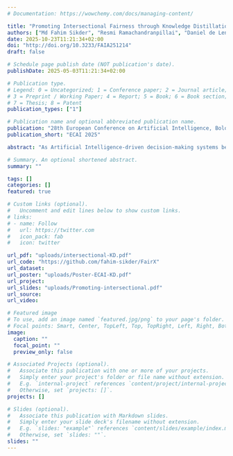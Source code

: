 ```yaml
---
# Documentation: https://wowchemy.com/docs/managing-content/

title: "Promoting Intersectional Fairness through Knowledge Distillation"
authors: ["Md Fahim Sikder", "Resmi Ramachandranpillai", "Daniel de Leng", "Fredrik Heintz"]
date: 2025-10-23T11:21:34+02:00
doi: "http://doi.org/10.3233/FAIA251214"
draft: false

# Schedule page publish date (NOT publication's date).
publishDate: 2025-05-03T11:21:34+02:00

# Publication type.
# Legend: 0 = Uncategorized; 1 = Conference paper; 2 = Journal article;
# 3 = Preprint / Working Paper; 4 = Report; 5 = Book; 6 = Book section;
# 7 = Thesis; 8 = Patent
publication_types: ["1"]

# Publication name and optional abbreviated publication name.
publication: "28th European Conference on Artificial Intelligence, Bologna, Italy, 2025"
publication_short: "ECAI 2025"

abstract: "As Artificial Intelligence-driven decision-making systems become increasingly popular, ensuring fairness in their outcomes has emerged as a critical and urgent challenge. AI models, often trained on open-source datasets embedded with human and systemic biases, risk producing decisions that disadvantage certain demographics. This challenge intensifies when multiple sensitive attributes interact, leading to intersectional bias, a compounded and uniquely complex form of unfairness. Over the years, various methods have been proposed to address bias at the data and model levels. However, mitigating intersectional bias in decision-making remains an under-explored challenge. Motivated by this gap, we propose a novel framework that leverages knowledge distillation to promote intersectional fairness. Our approach proceeds in two stages: first, a teacher model is trained solely to maximize predictive accuracy, followed by a student model that inherits the teacher's representational knowledge while incorporating intersectional fairness constraints. The student model integrates tailored loss functions that enforce parity in false positive rates and demographic distributions across intersectional groups, alongside an adversarial objective that minimizes protected attribute information within the learned representation. Empirical evaluation across multiple benchmark datasets demonstrates that we achieve a 52% increase in accuracy for multi-class classification and a 61% reduction in average false positive rate across intersectional groups and outperforms state-of-the-art models. This distillation-based methodology provides a more stable optimization opportunity than direct fairness approaches, resulting in substantially fairer representations, particularly for multiple sensitive attributes and underrepresented demographic intersections."

# Summary. An optional shortened abstract.
summary: ""

tags: []
categories: []
featured: true

# Custom links (optional).
#   Uncomment and edit lines below to show custom links.
# links:
# - name: Follow
#   url: https://twitter.com
#   icon_pack: fab
#   icon: twitter

url_pdf: "uploads/intersectional-KD.pdf"
url_code: "https://github.com/fahim-sikder/FairX"
url_dataset:
url_poster: "uploads/Poster-ECAI-KD.pdf"
url_project:
url_slides: "uploads/Promoting-intersectional.pdf"
url_source:
url_video:

# Featured image
# To use, add an image named `featured.jpg/png` to your page's folder. 
# Focal points: Smart, Center, TopLeft, Top, TopRight, Left, Right, BottomLeft, Bottom, BottomRight.
image:
  caption: ""
  focal_point: ""
  preview_only: false

# Associated Projects (optional).
#   Associate this publication with one or more of your projects.
#   Simply enter your project's folder or file name without extension.
#   E.g. `internal-project` references `content/project/internal-project/index.md`.
#   Otherwise, set `projects: []`.
projects: []

# Slides (optional).
#   Associate this publication with Markdown slides.
#   Simply enter your slide deck's filename without extension.
#   E.g. `slides: "example"` references `content/slides/example/index.md`.
#   Otherwise, set `slides: ""`.
slides: ""
---
```

